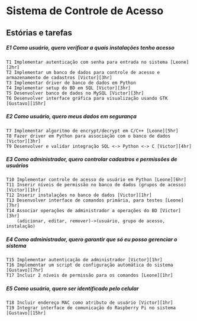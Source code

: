 # Sistema de Controle de Acesso

## Estórias e tarefas

##### E1 Como usuário, quero verificar a quais instalações tenho acesso
	T1 Implementar autenticação com senha para entrada no sistema [Leone][2hr]	
	T2 Implementar um banco de dados para controle de acesso e armazenamento de cadastros [Victor][3hr]	
	T3 Implementar driver de banco de dados em Python
	T4 Implementar setup do BD em SQL [Victor][3hr]	
	T5 Desenvolver banco de dados no MySQL [Victor][3hr]
	T6 Desenvolver interface gráfica para visualização usando GTK [Gustavo][15hr]

##### E2 Como usuário, quero meus dados em segurança
	T7 Implementar algoritmo de encrypt/decrypt em C/C++ [Leone][5hr]
	T8 Fazer driver em Python para associação com o banco de dados [Victor][3hr]
	T9 Desenvolver e validar integração SQL <-> Python <-> C [Victor][4hr]

##### E3 Como administrador, quero controlar cadastros e permissões de usuários
	T10 Implementar controle de acesso de usuário em Python [Leone][6hr]
	T11 Inserir níveis de permissão no banco de dados (grupos de acesso) [Victor][1hr]	
	T12 Inserir instalações no banco de dados [Victor][1hr]
	T13 Desenvolver interface de comandos primária, para testes [Leone][7hr]
	T14 Associar operações de administrador a operações do BD [Victor][3hr]
		(adicionar, editar, remover)->(usuário, grupo de acesso, instalação)

##### E4 Como administrador, quero garantir que só eu posso gerenciar o sistema
	T15 Implementar autenticação de administrador [Victor][1hr]
	T16 Implementar um script de configuração automática do sistema [Gustavo][7hr]
	T17 Incluir 2 níveis de permissão para os comandos [Leone][1hr]
	
##### E5 Como usuário, quero ser identificado pelo celular
	T18 Incluir endereço MAC como atributo de usuário [Victor][1hr]
	T19 Integrar interface de comunicação do Raspberry Pi no sistema [Gustavo][15hr]
